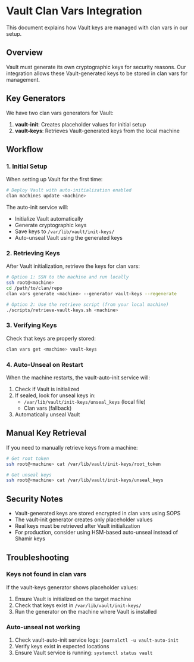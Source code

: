 # Vault Clan Vars Integration

This document explains how Vault keys are managed with clan vars in our setup.

## Overview

Vault must generate its own cryptographic keys for security reasons. Our integration allows these Vault-generated keys to be stored in clan vars for management.

## Key Generators

We have two clan vars generators for Vault:

1. **vault-init**: Creates placeholder values for initial setup
2. **vault-keys**: Retrieves Vault-generated keys from the local machine

## Workflow

### 1. Initial Setup

When setting up Vault for the first time:

```bash
# Deploy Vault with auto-initialization enabled
clan machines update <machine>
```

The auto-init service will:
- Initialize Vault automatically
- Generate cryptographic keys
- Save keys to `/var/lib/vault/init-keys/`
- Auto-unseal Vault using the generated keys

### 2. Retrieving Keys

After Vault initialization, retrieve the keys for clan vars:

```bash
# Option 1: SSH to the machine and run locally
ssh root@<machine>
cd /path/to/clan/repo
clan vars generate <machine> --generator vault-keys --regenerate

# Option 2: Use the retrieve script (from your local machine)
./scripts/retrieve-vault-keys.sh <machine>
```

### 3. Verifying Keys

Check that keys are properly stored:

```bash
clan vars get <machine> vault-keys
```

### 4. Auto-Unseal on Restart

When the machine restarts, the vault-auto-init service will:
1. Check if Vault is initialized
2. If sealed, look for unseal keys in:
   - `/var/lib/vault/init-keys/unseal_keys` (local file)
   - Clan vars (fallback)
3. Automatically unseal Vault

## Manual Key Retrieval

If you need to manually retrieve keys from a machine:

```bash
# Get root token
ssh root@<machine> cat /var/lib/vault/init-keys/root_token

# Get unseal keys  
ssh root@<machine> cat /var/lib/vault/init-keys/unseal_keys
```

## Security Notes

- Vault-generated keys are stored encrypted in clan vars using SOPS
- The vault-init generator creates only placeholder values
- Real keys must be retrieved after Vault initialization
- For production, consider using HSM-based auto-unseal instead of Shamir keys

## Troubleshooting

### Keys not found in clan vars

If the vault-keys generator shows placeholder values:
1. Ensure Vault is initialized on the target machine
2. Check that keys exist in `/var/lib/vault/init-keys/`
3. Run the generator on the machine where Vault is installed

### Auto-unseal not working

1. Check vault-auto-init service logs: `journalctl -u vault-auto-init`
2. Verify keys exist in expected locations
3. Ensure Vault service is running: `systemctl status vault`